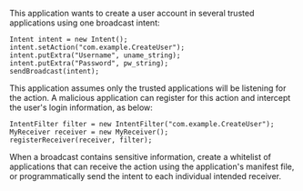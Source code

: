 
This application wants to create a user account in several trusted
applications using one broadcast intent:

    Intent intent = new Intent();
    intent.setAction("com.example.CreateUser");
    intent.putExtra("Username", uname_string);
    intent.putExtra("Password", pw_string);
    sendBroadcast(intent);

This application assumes only the trusted applications will be listening
for the action. A malicious application can register for this action and
intercept the user's login information, as below:

    IntentFilter filter = new IntentFilter("com.example.CreateUser");
    MyReceiver receiver = new MyReceiver();
    registerReceiver(receiver, filter);

When a broadcast contains sensitive information, create a whitelist of
applications that can receive the action using the application's manifest
file, or programmatically send the intent to each individual intended receiver.
